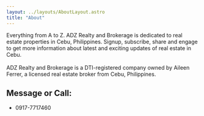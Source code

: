 ```yaml
---
layout: ../layouts/AboutLayout.astro
title: "About"
---
```


Everything from A to Z. ADZ Realty and Brokerage is dedicated to real estate properties in Cebu, Philippines. Signup, subscribe, share and engage to get more information about latest and exciting updates of real estate in Cebu.
\
\
ADZ Realty and Brokerage is a DTI-registered company owned by Aileen Ferrer, a licensed real estate broker from Cebu, Philippines.

## Message or Call:
- 0917-7717460
